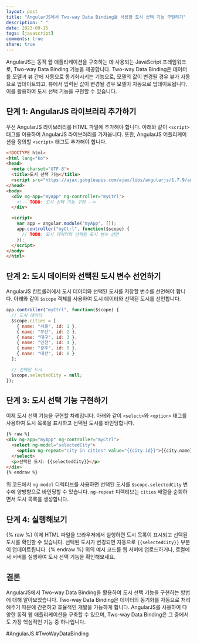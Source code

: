 ```yaml
---
layout: post
title: "AngularJS에서 Two-way Data Binding을 사용한 도시 선택 기능 구현하기"
description: " "
date: 2023-09-15
tags: [javascript]
comments: true
share: true
---
```


AngularJS는 동적 웹 애플리케이션을 구축하는 데 사용되는 JavaScript 프레임워크로, Two-way Data Binding 기능을 제공합니다. Two-way Data Binding은 데이터를 모델과 뷰 간에 자동으로 동기화시키는 기능으로, 모델의 값이 변경될 경우 뷰가 자동으로 업데이트되고, 뷰에서 입력된 값이 변경될 경우 모델이 자동으로 업데이트됩니다. 이를 활용하여 도시 선택 기능을 구현할 수 있습니다.

## 단계 1: AngularJS 라이브러리 추가하기

우선 AngularJS 라이브러리를 HTML 파일에 추가해야 합니다. 아래와 같이 `<script>` 태그를 이용하여 AngularJS 라이브러리를 가져옵니다. 또한, AngularJS 어플리케이션을 정의할 `<script>` 태그도 추가해야 합니다.

```html
<!DOCTYPE html>
<html lang="ko">
<head>
  <meta charset="UTF-8">
  <title>도시 선택 기능</title>
  <script src="https://ajax.googleapis.com/ajax/libs/angularjs/1.7.9/angular.min.js"></script>
</head>
<body>
  <div ng-app="myApp" ng-controller="myCtrl">
    <!-- TODO: 도시 선택 기능 구현 -->
  </div>

  <script>
    var app = angular.module("myApp", []);
    app.controller("myCtrl", function($scope) {
      // TODO: 도시 데이터와 선택된 도시 변수 선언
    });
  </script>
</body>
</html>
```

## 단계 2: 도시 데이터와 선택된 도시 변수 선언하기

AngularJS 컨트롤러에서 도시 데이터와 선택된 도시를 저장할 변수를 선언해야 합니다. 아래와 같이 `$scope` 객체를 사용하여 도시 데이터와 선택된 도시를 선언합니다.

```javascript
app.controller("myCtrl", function($scope) {
  // 도시 데이터
  $scope.cities = [
    { name: "서울", id: 1 },
    { name: "부산", id: 2 },
    { name: "대구", id: 3 },
    { name: "인천", id: 4 },
    { name: "광주", id: 5 },
    { name: "대전", id: 6 }
  ];

  // 선택된 도시
  $scope.selectedCity = null;
});
```

## 단계 3: 도시 선택 기능 구현하기

이제 도시 선택 기능을 구현할 차례입니다. 아래와 같이 `<select>`와 `<option>` 태그를 사용하여 도시 목록을 표시하고 선택된 도시를 바인딩합니다.

```html
{% raw %}
<div ng-app="myApp" ng-controller="myCtrl">
  <select ng-model="selectedCity">
    <option ng-repeat="city in cities" value="{{city.id}}">{{city.name}}</option>
  </select>
  <p>선택된 도시: {{selectedCity}}</p>
</div>
{% endraw %}
```

위 코드에서 `ng-model` 디렉티브를 사용하면 선택된 도시를 `$scope.selectedCity` 변수에 양방향으로 바인딩할 수 있습니다. `ng-repeat` 디렉티브는 `cities` 배열을 순회하면서 도시 목록을 생성합니다.

## 단계 4: 실행해보기
{% raw %}
이제 HTML 파일을 브라우저에서 실행하면 도시 목록이 표시되고 선택된 도시를 확인할 수 있습니다. 선택된 도시가 변경되면 자동으로 `{{selectedCity}}` 부분이 업데이트됩니다.
{% endraw %}
위의 예시 코드를 웹 서버에 업로드하거나, 로컬에서 서버를 실행하여 도시 선택 기능을 확인해보세요.

## 결론

AngularJS에서 Two-way Data Binding을 활용하여 도시 선택 기능을 구현하는 방법에 대해 알아보았습니다. Two-way Data Binding은 데이터의 동기화를 자동으로 처리해주기 때문에 간편하고 효율적인 개발을 가능하게 합니다. AngularJS를 사용하여 다양한 동적 웹 애플리케이션을 구축할 수 있으며, Two-way Data Binding은 그 중에서도 가장 핵심적인 기능 중 하나입니다.

#AngularJS #TwoWayDataBinding